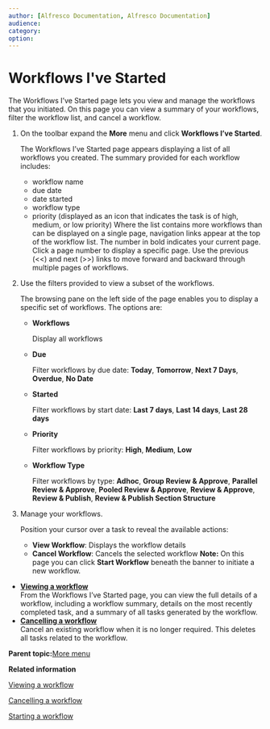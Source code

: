 ```yaml
---
author: [Alfresco Documentation, Alfresco Documentation]
audience: 
category: 
option: 
---
```


# Workflows I've Started

The Workflows I’ve Started page lets you view and manage the workflows that you initiated. On this page you can view a summary of your workflows, filter the workflow list, and cancel a workflow.

1.  On the toolbar expand the **More** menu and click **Workflows I’ve Started**.

    The Workflows I’ve Started page appears displaying a list of all workflows you created. The summary provided for each workflow includes:

    -   workflow name
    -   due date
    -   date started
    -   workflow type
    -   priority \(displayed as an icon that indicates the task is of high, medium, or low priority\)
    Where the list contains more workflows than can be displayed on a single page, navigation links appear at the top of the workflow list. The number in bold indicates your current page. Click a page number to display a specific page. Use the previous \(<<\) and next \(\>\>\) links to move forward and backward through multiple pages of workflows.

2.  Use the filters provided to view a subset of the workflows.

    The browsing pane on the left side of the page enables you to display a specific set of workflows. The options are:

    -   **Workflows**

        Display all workflows

    -   **Due**

        Filter workflows by due date: **Today**, **Tomorrow**, **Next 7 Days**, **Overdue**, **No Date**

    -   **Started**

        Filter workflows by start date: **Last 7 days**, **Last 14 days**, **Last 28 days**

    -   **Priority**

        Filter workflows by priority: **High**, **Medium**, **Low**

    -   **Workflow Type**

        Filter workflows by type: **Adhoc**, **Group Review & Approve**, **Parallel Review & Approve**, **Pooled Review & Approve**, **Review & Approve**, **Review & Publish**, **Review & Publish Section Structure**

3.  Manage your workflows.

    Position your cursor over a task to reveal the available actions:

    -   **View Workflow**: Displays the workflow details
    -   **Cancel Workflow**: Cancels the selected workflow
    **Note:** On this page you can click **Start Workflow** beneath the banner to initiate a new workflow.


-   **[Viewing a workflow](../tasks/more-menu-myworkflows-view.md)**  
From the Workflows I’ve Started page, you can view the full details of a workflow, including a workflow summary, details on the most recently completed task, and a summary of all tasks generated by the workflow.
-   **[Cancelling a workflow](../tasks/more-menu-myworkflows-cancel.md)**  
Cancel an existing workflow when it is no longer required. This deletes all tasks related to the workflow.

**Parent topic:**[More menu](../concepts/more-menu-intro.md)

**Related information**  


[Viewing a workflow](more-menu-myworkflows-view.md)

[Cancelling a workflow](more-menu-myworkflows-cancel.md)

[Starting a workflow](library-item-assign-workflow.md)


